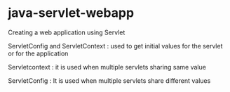 # java-servlet-webapp

Creating a web application using Servlet

ServletConfig and ServletContext : used to get initial values for the servlet or for the application

Servletcontext : it is used when multiple servlets sharing same value

ServletConfig : It is used when multiple servlets share different values
